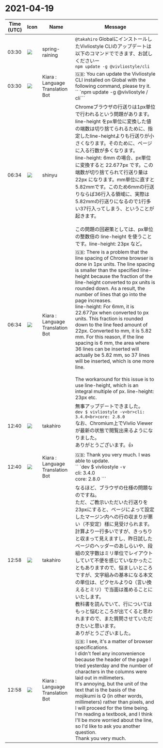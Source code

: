 # 2021-04-19

|Time (UTC)|Icon|Name|Message|
|---|---|---|---|
|03:30|![](https://secure.gravatar.com/avatar/1ac180f0868137292905c311b5fff781.jpg?s=72&d=https%3A%2F%2Fa.slack-edge.com%2Fdf10d%2Fimg%2Favatars%2Fava_0021-72.png)|spring-raining|`@takahiro` GlobalにインストールしたVivliostyle CLIのアップデートは以下のコマンドでできます、お試しくださいー<br>```npm update -g @vivliostyle/cli```|
|03:30|![](https://avatars.slack-edge.com/2021-03-01/1807880975282_5c8ad89e782096649baa_72.png)|Kiara : Language Translation Bot|🇬🇧:  You can update the Vivliostyle CLI installed on Global with the following command, please try it.<br>`` `npm update -g @vivliostyle / cli```|
|06:34|![](https://avatars.slack-edge.com/2018-04-27/354445776386_e258f5ed5ba887b08668_72.jpg)|shinyu|Chromeブラウザの行送りは1px単位で行われるという問題があります。line-height をpx単位に変換した値の端数は切り捨てられるために、指定したline-heightよりも行送りが小さくなります。そのために、ページに入る行数が多くなります。<br>line-height: 6mm の場合、px単位に変換すると 22.677px です。この端数が切り捨てられて行送り量は 22px になります。mm単位に直すと5.82mmです。このため6mmの行送りならば36行入る領域に、実際は5.82mmの行送りになるので1行多い37行入ってしまう、ということが起きます。<br><br>この問題の回避策としては、px単位の整数倍の line-height を使うことです。line-height: 23px など。|
|06:34|![](https://avatars.slack-edge.com/2021-03-01/1807880975282_5c8ad89e782096649baa_72.png)|Kiara : Language Translation Bot|🇬🇧: There is a problem that the line spacing of Chrome browser is done in 1px units. The line spacing is smaller than the specified line-height because the fraction of the line-height converted to px units is rounded down. As a result, the number of lines that go into the page increases.<br>line-height: For 6mm, it is 22.677px when converted to px units. This fraction is rounded down to the line feed amount of 22px. Converted to mm, it is 5.82 mm. For this reason, if the line spacing is 6 mm, the area where 36 lines can be inserted will actually be 5.82 mm, so 37 lines will be inserted, which is one more line.<br><br>The workaround for this issue is to use line-height, which is an integral multiple of px. line-height: 23px etc.|
|12:40|![](https://avatars.slack-edge.com/2021-03-07/1843534807857_00f7c5a10c2fdc7b710d_72.jpg)|takahiro|無事アップデートできました。<br>```dev $ vivliostyle -v<br>cli: 3.4.0<br>core: 2.8.0```<br>なお、Chromium上でVivlio Viewerが最新の状態で閲覧出来るようになりました。<br>ありがとうございます。:+1:|
|12:40|![](https://avatars.slack-edge.com/2021-03-01/1807880975282_5c8ad89e782096649baa_72.png)|Kiara : Language Translation Bot|🇬🇧: Thank you very much. I was able to update.<br>`` `dev $ vivliostyle -v<br>cli: 3.4.0<br>core: 2.8.0 ```|
|12:58|![](https://avatars.slack-edge.com/2021-03-07/1843534807857_00f7c5a10c2fdc7b710d_72.jpg)|takahiro|なるほど、ブラウザの仕様の問題なのですね。<br>ただ、ご教示いただいた行送りを23pxにすると、ページによって設定したマージン内への行の収まりが悪い（不安定）様に見受けられます。<br>計算より一行多いですが、きっちりと収まって見えますし、昨日試したページのヘッダーのあしらいや、段組の文字数はミリ単位でレイアウトしていて不便を感じていなかったこともありますので、悩ましいところですが、文字組みの基本になる本文の単位は、ピクセルよりQ（言い換えるとミリ）で当面は進めることにいたします。<br>教科書を読んでいて、行についてはもっと悩むところが出てくると思われますので、また質問させていただきたいと思います。<br>ありがとうございました。|
|12:58|![](https://avatars.slack-edge.com/2021-03-01/1807880975282_5c8ad89e782096649baa_72.png)|Kiara : Language Translation Bot|🇬🇧: I see, it's a matter of browser specifications.<br>I didn't feel any inconvenience because the header of the page I tried yesterday and the number of characters in the columns were laid out in millimeters.<br>It's annoying, but the unit of the text that is the basis of the mojikumi is Q (in other words, millimeters) rather than pixels, and I will proceed for the time being. I'm reading a textbook, and I think I'll be more worried about the line, so I'd like to ask you another question.<br>Thank you very much.|

